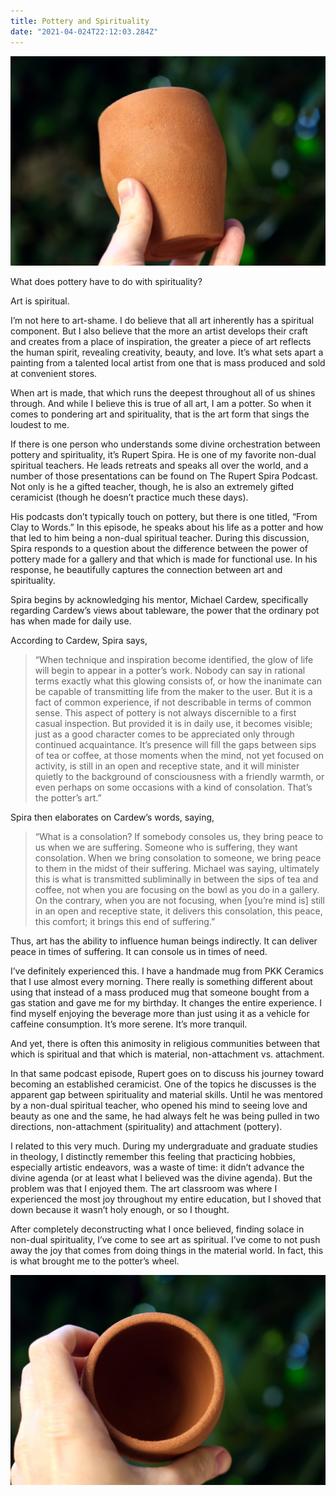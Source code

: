 ```yaml
---
title: Pottery and Spirituality
date: "2021-04-024T22:12:03.284Z"
---
```


![A hand holding an unfired mug.](./pottery-spirituality-blog-1.jpg)

What does pottery have to do with spirituality?

Art is spiritual.

I’m not here to art-shame. I do believe that all art inherently has a spiritual component. But I also believe that the more an artist develops their craft and creates from a place of inspiration, the greater a piece of art reflects the human spirit, revealing creativity, beauty, and love. It’s what sets apart a painting from a talented local artist from one that is mass produced and sold at convenient stores.

When art is made, that which runs the deepest throughout all of us shines through. And while I believe this is true of all art, I am a potter. So when it comes to pondering art and spirituality, that is the art form that sings the loudest to me.

If there is one person who understands some divine orchestration between pottery and spirituality, it’s Rupert Spira. He is one of my favorite non-dual spiritual teachers. He leads retreats and speaks all over the world, and a number of those presentations can be found on The Rupert Spira Podcast. Not only is he a gifted teacher, though, he is also an extremely gifted ceramicist (though he doesn’t practice much these days).

His podcasts don’t typically touch on pottery, but there is one titled, “From Clay to Words.” In this episode, he speaks about his life as a potter and how that led to him being a non-dual spiritual teacher. During this discussion, Spira responds to a question about the difference between the power of pottery made for a gallery and that which is made for functional use. In his response, he beautifully captures the connection between art and spirituality.

Spira begins by acknowledging his mentor, Michael Cardew, specifically regarding Cardew’s views about tableware, the power that the ordinary pot has when made for daily use.

According to Cardew, Spira says,

> “When technique and inspiration become identified, the glow of life will begin to appear in a potter’s work. Nobody can say in rational terms exactly what this glowing consists of, or how the inanimate can be capable of transmitting life from the maker to the user. But it is a fact of common experience, if not describable in terms of common sense. This aspect of pottery is not always discernible to a first casual inspection. But provided it is in daily use, it becomes visible; just as a good character comes to be appreciated only through continued acquaintance. It’s presence will fill the gaps between sips of tea or coffee, at those moments when the mind, not yet focused on activity, is still in an open and receptive state, and it will minister quietly to the background of consciousness with a friendly warmth, or even perhaps on some occasions with a kind of consolation. That’s the potter’s art.”

Spira then elaborates on Cardew’s words, saying,

> “What is a consolation? If somebody consoles us, they bring peace to us when we are suffering. Someone who is suffering, they want consolation. When we bring consolation to someone, we bring peace to them in the midst of their suffering. Michael was saying, ultimately this is what is transmitted subliminally in between the sips of tea and coffee, not when you are focusing on the bowl as you do in a gallery. On the contrary, when you are not focusing, when [you’re mind is] still in an open and receptive state, it delivers this consolation, this peace, this comfort; it brings this end of suffering.”

Thus, art has the ability to influence human beings indirectly. It can deliver peace in times of suffering. It can console us in times of need.

I’ve definitely experienced this. I have a handmade mug from PKK Ceramics that I use almost every morning. There really is something different about using that instead of a mass produced mug that someone bought from a gas station and gave me for my birthday. It changes the entire experience. I find myself enjoying the beverage more than just using it as a vehicle for caffeine consumption. It’s more serene. It’s more tranquil.

And yet, there is often this animosity in religious communities between that which is spiritual and that which is material, non-attachment vs. attachment.

In that same podcast episode, Rupert goes on to discuss his journey toward becoming an established ceramicist. One of the topics he discusses is the apparent gap between spirituality and material skills. Until he was mentored by a non-dual spiritual teacher, who opened his mind to seeing love and beauty as one and the same, he had always felt he was being pulled in two directions, non-attachment (spirituality) and attachment (pottery).

I related to this very much. During my undergraduate and graduate studies in theology, I distinctly remember this feeling that practicing hobbies, especially artistic endeavors, was a waste of time: it didn’t advance the divine agenda (or at least what I believed was the divine agenda). But the problem was that I enjoyed them. The art classroom was where I experienced the most joy throughout my entire education, but I shoved that down because it wasn’t holy enough, or so I thought.

After completely deconstructing what I once believed, finding solace in non-dual spirituality, I’ve come to see art as spiritual. I’ve come to not push away the joy that comes from doing things in the material world. In fact, this is what brought me to the potter’s wheel.

![A hand holding an unfired mug.](./pottery-spirituality-blog-2.jpg)
